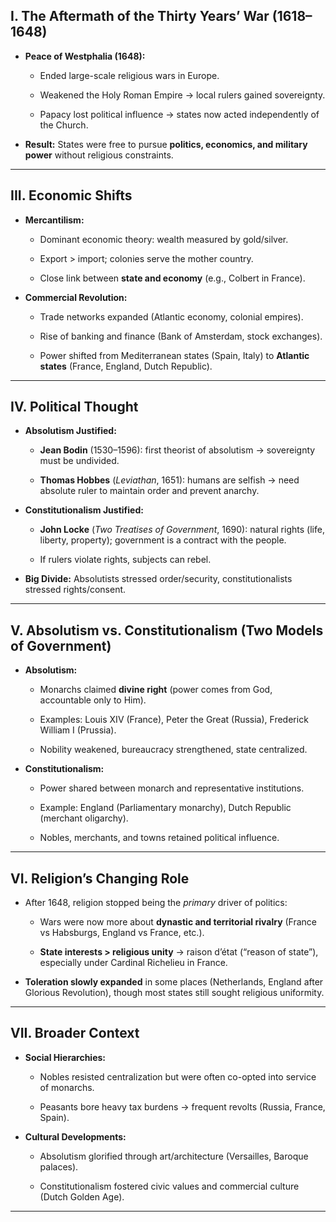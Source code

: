 ## **I. The Aftermath of the Thirty Years’ War (1618–1648)**

- **Peace of Westphalia (1648):**
    
    - Ended large-scale religious wars in Europe.
        
    - Weakened the Holy Roman Empire → local rulers gained sovereignty.
        
    - Papacy lost political influence → states now acted independently of the Church.
        
- **Result:** States were free to pursue **politics, economics, and military power** without religious constraints.

---

## **III. Economic Shifts**

- **Mercantilism:**
    
    - Dominant economic theory: wealth measured by gold/silver.
        
    - Export > import; colonies serve the mother country.
        
    - Close link between **state and economy** (e.g., Colbert in France).
        
- **Commercial Revolution:**
    
    - Trade networks expanded (Atlantic economy, colonial empires).
        
    - Rise of banking and finance (Bank of Amsterdam, stock exchanges).
        
    - Power shifted from Mediterranean states (Spain, Italy) to **Atlantic states** (France, England, Dutch Republic).
        

---

## **IV. Political Thought**

- **Absolutism Justified:**
    
    - **Jean Bodin** (1530–1596): first theorist of absolutism → sovereignty must be undivided.
        
    - **Thomas Hobbes** (_Leviathan_, 1651): humans are selfish → need absolute ruler to maintain order and prevent anarchy.
        
- **Constitutionalism Justified:**
    
    - **John Locke** (_Two Treatises of Government_, 1690): natural rights (life, liberty, property); government is a contract with the people.
        
    - If rulers violate rights, subjects can rebel.
        
- **Big Divide:** Absolutists stressed order/security, constitutionalists stressed rights/consent.
    

---

## **V. Absolutism vs. Constitutionalism (Two Models of Government)**

- **Absolutism:**
    
    - Monarchs claimed **divine right** (power comes from God, accountable only to Him).
        
    - Examples: Louis XIV (France), Peter the Great (Russia), Frederick William I (Prussia).
        
    - Nobility weakened, bureaucracy strengthened, state centralized.
        
- **Constitutionalism:**
    
    - Power shared between monarch and representative institutions.
        
    - Example: England (Parliamentary monarchy), Dutch Republic (merchant oligarchy).
        
    - Nobles, merchants, and towns retained political influence.
        

---

## **VI. Religion’s Changing Role**

- After 1648, religion stopped being the _primary_ driver of politics:
    
    - Wars were now more about **dynastic and territorial rivalry** (France vs Habsburgs, England vs France, etc.).
        
    - **State interests > religious unity** → raison d’état (“reason of state”), especially under Cardinal Richelieu in France.
        
- **Toleration slowly expanded** in some places (Netherlands, England after Glorious Revolution), though most states still sought religious uniformity.
    

---

## **VII. Broader Context**

- **Social Hierarchies:**
    
    - Nobles resisted centralization but were often co-opted into service of monarchs.
        
    - Peasants bore heavy tax burdens → frequent revolts (Russia, France, Spain).
        
- **Cultural Developments:**
    
    - Absolutism glorified through art/architecture (Versailles, Baroque palaces).
        
    - Constitutionalism fostered civic values and commercial culture (Dutch Golden Age).
        

---